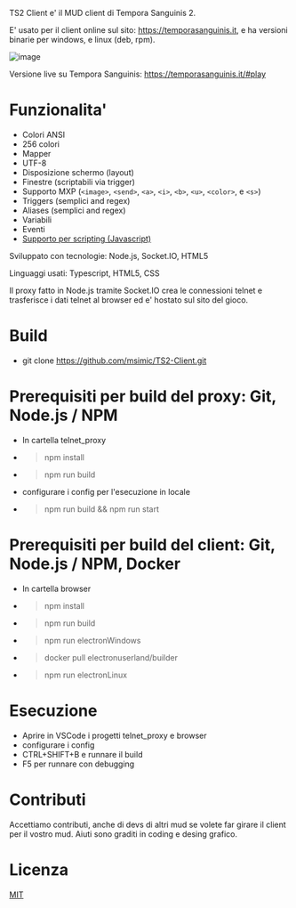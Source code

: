 TS2 Client e' il MUD client di Tempora Sanguinis 2.

E' usato per il client online sul sito: https://temporasanguinis.it, e ha versioni binarie per windows, e linux (deb, rpm).

![image](https://user-images.githubusercontent.com/160009/152183580-cb96942a-4bc7-49ca-8560-638435ed3e75.png)

Versione live su Tempora Sanguinis: https://temporasanguinis.it/#play

# Funzionalita' #
* Colori ANSI
* 256 colori
* Mapper
* UTF-8
* Disposizione schermo (layout)
* Finestre (scriptabili via trigger)
* Supporto MXP (``<image>``, ``<send>``, ``<a>``, ``<i>``, ``<b>``, ``<u>``, ``<color>``, e ``<s>``)
* Triggers (semplici and regex)
* Aliases (semplici and regex)
* Variabili
* Eventi  
* [Supporto per scripting (Javascript)](scripting.md)

Sviluppato con tecnologie: Node.js, Socket.IO, HTML5

Linguaggi usati: Typescript, HTML5, CSS

Il proxy fatto in Node.js tramite Socket.IO crea le connessioni telnet e trasferisce i dati telnet al browser ed e' hostato sul sito del gioco.

# Build
* git clone https://github.com/msimic/TS2-Client.git

# Prerequisiti per build del proxy: Git, Node.js / NPM
* In cartella telnet_proxy
* > npm install
* > npm run build
* configurare i config per l'esecuzione in locale
* > npm run build && npm run start

# Prerequisiti per build del client: Git, Node.js / NPM, Docker
* In cartella browser
* > npm install
* > npm run build
* > npm run electronWindows
* > docker pull electronuserland/builder
* > npm run electronLinux

# Esecuzione
* Aprire in VSCode i progetti telnet_proxy e browser
* configurare i config
* CTRL+SHIFT+B e runnare il build
* F5 per runnare con debugging 

# Contributi

Accettiamo contributi, anche di devs di altri mud se volete far girare il client per il vostro mud.
Aiuti sono graditi in coding e desing grafico.

# Licenza
[MIT](LICENSE.md)
